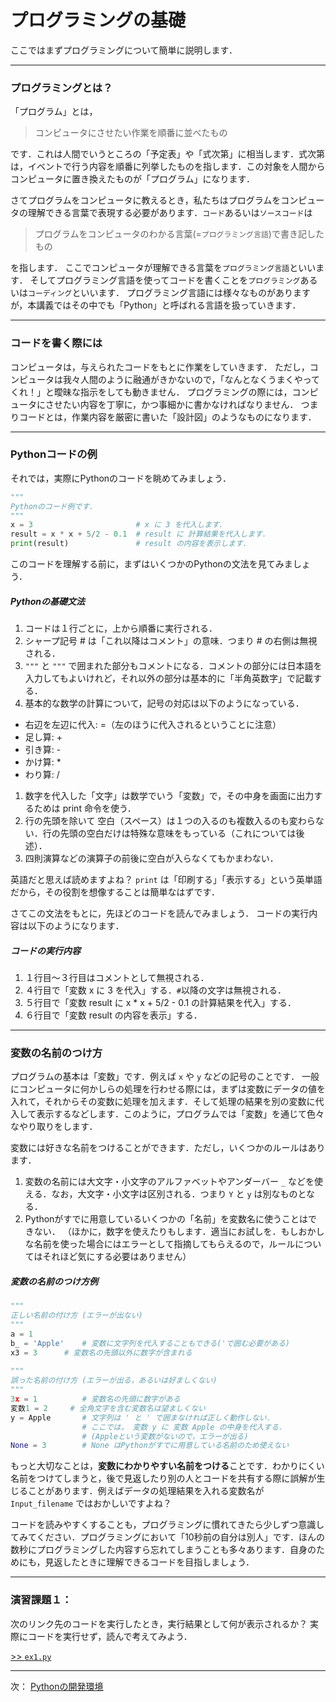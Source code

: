 # プログラミングの基礎

ここではまずプログラミングについて簡単に説明します．

--- 

### プログラミングとは？

「プログラム」とは，

> コンピュータにさせたい作業を順番に並べたもの

です．これは人間でいうところの「予定表」や「式次第」に相当します．式次第は，イベントで行う内容を順番に列挙したものを指します．この対象を人間からコンピュータに置き換えたものが「プログラム」になります．

さてプログラムをコンピュータに教えるとき，私たちはプログラムをコンピュータの理解できる言葉で表現する必要があります．``コード``あるいは``ソースコード``は

> プログラムをコンピュータのわかる言葉(=``プログラミング言語``)で書き記したもの

を指します．
ここでコンピュータが理解できる言葉を``プログラミング言語``といいます．
そしてプログラミング言語を使ってコードを書くことを``プログラミング``あるいは``コーディング``といいます．
プログラミング言語には様々なものがありますが，本講義ではその中でも「Python」と呼ばれる言語を扱っていきます．

--- 

### コードを書く際には

コンピュータは，与えられたコードをもとに作業をしていきます．
ただし，コンピュータは我々人間のように融通がきかないので，「なんとなくうまくやってくれ！」と曖昧な指示をしても動きません．
プログラミングの際には，コンピュータにさせたい内容を丁寧に，かつ事細かに書かなければなりません．
つまりコードとは，作業内容を厳密に書いた「設計図」のようなものになります．

--- 

### Pythonコードの例

それでは，実際にPythonのコードを眺めてみましょう．

````Python
"""
Pythonのコード例です．
"""
x = 3						# x に 3 を代入します．
result = x * x + 5/2 - 0.1	# result に 計算結果を代入します．
print(result)				# result の内容を表示します．
````

このコードを理解する前に，まずはいくつかのPythonの文法を見てみましょう．

#####  Pythonの基礎文法
1. コードは１行ごとに，上から順番に実行される．
1. シャープ記号 # は「これ以降はコメント」の意味．つまり # の右側は無視される．
1. `"""` と `"""` で囲まれた部分もコメントになる．コメントの部分には日本語を入力してもよいけれど，それ以外の部分は基本的に「半角英数字」で記載する．
1. 基本的な数学の計算について，記号の対応は以下のようになっている．  
 - 右辺を左辺に代入: =（左のほうに代入されるということに注意）
 - 足し算: +
 - 引き算: -
 - かけ算: *
 - わり算: /
1. 数字を代入した「文字」は数学でいう「変数」で，その中身を画面に出力するためは print 命令を使う．
1. 行の先頭を除いて 空白（スペース）は１つの入るのも複数入るのも変わらない．行の先頭の空白だけは特殊な意味をもっている（これについては後述）．
1. 四則演算などの演算子の前後に空白が入らなくてもかまわない．

英語だと思えば読めますよね？ `print` は「印刷する」「表示する」という英単語だから，その役割を想像することは簡単なはずです．

さてこの文法をもとに，先ほどのコードを読んでみましょう．
コードの実行内容は以下のようになります．

##### コードの実行内容
1. １行目～３行目はコメントとして無視される．
1. ４行目で「変数 x に 3 を代入」する．`#`以降の文字は無視される．
1. ５行目で「変数 result に x * x + 5/2 - 0.1 の計算結果を代入」する．
1. ６行目で「変数 result の内容を表示」する．

--- 
### 変数の名前のつけ方

プログラムの基本は「変数」です．例えば `x` や `y` などの記号のことです．
一般にコンピュータに何かしらの処理を行わせる際には，まずは変数にデータの値を入れて，それからその変数に処理を加えます．そして処理の結果を別の変数に代入して表示するなどします．このように，プログラムでは「変数」を通じて色々なやり取りをします．

変数には好きな名前をつけることができます．ただし，いくつかのルールはあります．

1. 変数の名前には大文字・小文字のアルファベットやアンダーバー `_` などを使える．なお，大文字・小文字は区別される．つまり `Y` と `y` は別なものとなる．
1. Pythonがすでに用意しているいくつかの「名前」を変数名に使うことはできない．
（ほかに，数字を使えたりもします．適当にお試しを．もしおかしな名前を使った場合にはエラーとして指摘してもらえるので，ルールについてはそれほど気にする必要はありません）

##### 変数の名前のつけ方例
```Python
"""
正しい名前の付け方 (エラーが出ない)
"""
a = 1
b_ = 'Apple' 	# 変数に文字列を代入することもできる('で囲む必要がある)
x3 = 3		# 変数名の先頭以外に数字が含まれる
	
"""
誤った名前の付け方 (エラーが出る，あるいは好ましくない)
"""
3x = 1 			# 変数名の先頭に数字がある
変数1 = 2		# 全角文字を含む変数名は望ましくない
y = Apple		# 文字列は ' と ' で囲まなければ正しく動作しない．
				# ここでは， 変数 y に 変数 Apple の中身を代入する．
				# (Appleという変数がないので，エラーが出る)
None = 3		# None はPythonがすでに用意している名前のため使えない
```

もっと大切なことは，**変数にわかりやすい名前をつける**ことです．わかりにくい名前をつけてしまうと，後で見返したり別の人とコードを共有する際に誤解が生じることがあります．例えばデータの処理結果を入れる変数名が `Input_filename` ではおかしいですよね？

コードを読みやすくすることも，プログラミングに慣れてきたら少しずつ意識してみてください．プログラミングにおいて「10秒前の自分は別人」です．ほんの数秒にプログラミングした内容すら忘れてしまうことも多々あります．自身のためにも，見返したときに理解できるコードを目指しましょう．

---
### 演習課題１：
次のリンク先のコードを実行したとき，実行結果として何が表示されるか？
実際にコードを実行せず，読んで考えてみよう．

[>> `ex1.py`](ex1.py)

--- 
次： [Pythonの開発環境](../02_Environment)

